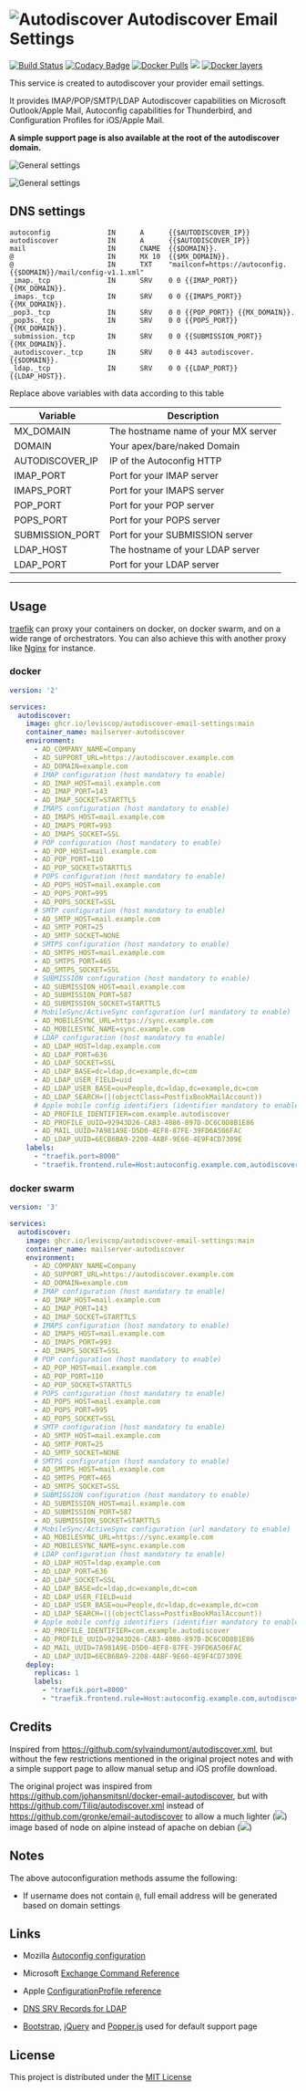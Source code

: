 # ![Autodiscover](icon.svg) Autodiscover Email Settings

[![Build Status](https://travis-ci.org/Monogramm/autodiscover-email-settings.svg)](https://travis-ci.org/Monogramm/autodiscover-email-settings)
[![Codacy Badge](https://api.codacy.com/project/badge/Grade/f471992f0aa348b791c9ed17ccea344d)](https://www.codacy.com/gh/Monogramm/autodiscover-email-settings?utm_source=github.com&utm_medium=referral&utm_content=Monogramm/autodiscover-email-settings&utm_campaign=Badge_Grade)
[![Docker Pulls](https://img.shields.io/docker/pulls/monogramm/autodiscover-email-settings.svg)](https://hub.docker.com/r/monogramm/autodiscover-email-settings/)
[![](https://images.microbadger.com/badges/version/monogramm/autodiscover-email-settings.svg)](https://microbadger.com/images/monogramm/autodiscover-email-settings)
[![Docker layers](https://images.microbadger.com/badges/image/monogramm/autodiscover-email-settings.svg)](https://microbadger.com/images/monogramm/autodiscover-email-settings)

This service is created to autodiscover your provider email settings.

It provides IMAP/POP/SMTP/LDAP Autodiscover capabilities on Microsoft Outlook/Apple Mail, Autoconfig capabilities for Thunderbird, and Configuration Profiles for iOS/Apple Mail.

**A simple support page is also available at the root of the autodiscover domain.**

![General settings](docs/screenshot_01.png)

![General settings](docs/screenshot_02.png)

## DNS settings

    autoconfig              IN      A      {{$AUTODISCOVER_IP}}
    autodiscover            IN      A      {{$AUTODISCOVER_IP}}
    mail                    IN      CNAME  {{$DOMAIN}}.
    @                       IN      MX 10  {{$MX_DOMAIN}}.
    @                       IN      TXT    "mailconf=https://autoconfig.{{$DOMAIN}}/mail/config-v1.1.xml"
    _imap._tcp              IN      SRV    0 0 {{IMAP_PORT}} {{MX_DOMAIN}}.
	_imaps._tcp             IN      SRV    0 0 {{IMAPS_PORT}} {{MX_DOMAIN}}.
    _pop3._tcp              IN      SRV    0 0 {{POP_PORT}} {{MX_DOMAIN}}.
    _pop3s._tcp             IN      SRV    0 0 {{POPS_PORT}} {{MX_DOMAIN}}.
    _submission._tcp        IN      SRV    0 0 {{SUBMISSION_PORT}} {{MX_DOMAIN}}.
    _autodiscover._tcp      IN      SRV    0 0 443 autodiscover.{{$DOMAIN}}.
    _ldap._tcp              IN      SRV    0 0 {{LDAP_PORT}} {{LDAP_HOST}}.

Replace above variables with data according to this table

| Variable        | Description                         |
| --------------- | ----------------------------------- |
| MX_DOMAIN       | The hostname name of your MX server |
| DOMAIN          | Your apex/bare/naked Domain         |
| AUTODISCOVER_IP | IP of the Autoconfig HTTP           |
| IMAP_PORT       | Port for your IMAP server           |
| IMAPS_PORT      | Port for your IMAPS server          |
| POP_PORT        | Port for your POP server            |
| POPS_PORT       | Port for your POPS server           |
| SUBMISSION_PORT | Port for your SUBMISSION server     |
| LDAP_HOST       | The hostname of your LDAP server    |
| LDAP_PORT       | Port for your LDAP server           |

* * *

## Usage

[traefik](https://github.com/containous/traefik) can proxy your containers on docker, on docker swarm, and on a wide range of orchestrators.
You can also achieve this with another proxy like [Nginx](https://www.nginx.com/) for instance.

### docker

```yaml
version: '2'

services:
  autodiscover:
    image: ghcr.io/leviscop/autodiscover-email-settings:main
    container_name: mailserver-autodiscover
    environment:
      - AD_COMPANY_NAME=Company
      - AD_SUPPORT_URL=https://autodiscover.example.com
      - AD_DOMAIN=example.com
      # IMAP configuration (host mandatory to enable)
      - AD_IMAP_HOST=mail.example.com
      - AD_IMAP_PORT=143
      - AD_IMAP_SOCKET=STARTTLS
      # IMAPS configuration (host mandatory to enable)
      - AD_IMAPS_HOST=mail.example.com
      - AD_IMAPS_PORT=993
      - AD_IMAPS_SOCKET=SSL
      # POP configuration (host mandatory to enable)
      - AD_POP_HOST=mail.example.com
      - AD_POP_PORT=110
      - AD_POP_SOCKET=STARTTLS
      # POPS configuration (host mandatory to enable)
      - AD_POPS_HOST=mail.example.com
      - AD_POPS_PORT=995
      - AD_POPS_SOCKET=SSL
      # SMTP configuration (host mandatory to enable)
      - AD_SMTP_HOST=mail.example.com
      - AD_SMTP_PORT=25
      - AD_SMTP_SOCKET=NONE
      # SMTPS configuration (host mandatory to enable)
      - AD_SMTPS_HOST=mail.example.com
      - AD_SMTPS_PORT=465
      - AD_SMTPS_SOCKET=SSL
      # SUBMISSION configuration (host mandatory to enable)
      - AD_SUBMISSION_HOST=mail.example.com
      - AD_SUBMISSION_PORT=587
      - AD_SUBMISSION_SOCKET=STARTTLS
      # MobileSync/ActiveSync configuration (url mandatory to enable)
      - AD_MOBILESYNC_URL=https://sync.example.com
      - AD_MOBILESYNC_NAME=sync.example.com
      # LDAP configuration (host mandatory to enable)
      - AD_LDAP_HOST=ldap.example.com
      - AD_LDAP_PORT=636
      - AD_LDAP_SOCKET=SSL
      - AD_LDAP_BASE=dc=ldap,dc=example,dc=com
      - AD_LDAP_USER_FIELD=uid
      - AD_LDAP_USER_BASE=ou=People,dc=ldap,dc=example,dc=com
      - AD_LDAP_SEARCH=(|(objectClass=PostfixBookMailAccount))
      # Apple mobile config identifiers (identifier mandatory to enable)
      - AD_PROFILE_IDENTIFIER=com.example.autodiscover
      - AD_PROFILE_UUID=92943D26-CAB3-4086-897D-DC6C0D8B1E86
      - AD_MAIL_UUID=7A981A9E-D5D0-4EF8-87FE-39FD6A506FAC
      - AD_LDAP_UUID=6ECB6BA9-2208-4ABF-9E60-4E9F4CD7309E
    labels:
      - "traefik.port=8000"
      - "traefik.frontend.rule=Host:autoconfig.example.com,autodiscover.example.com"
```

### docker swarm

```yaml
version: '3'

services:
  autodiscover:
    image: ghcr.io/leviscop/autodiscover-email-settings:main
    container_name: mailserver-autodiscover
    environment:
      - AD_COMPANY_NAME=Company
      - AD_SUPPORT_URL=https://autodiscover.example.com
      - AD_DOMAIN=example.com
      # IMAP configuration (host mandatory to enable)
      - AD_IMAP_HOST=mail.example.com
      - AD_IMAP_PORT=143
      - AD_IMAP_SOCKET=STARTTLS
      # IMAPS configuration (host mandatory to enable)
      - AD_IMAPS_HOST=mail.example.com
      - AD_IMAPS_PORT=993
      - AD_IMAPS_SOCKET=SSL
      # POP configuration (host mandatory to enable)
      - AD_POP_HOST=mail.example.com
      - AD_POP_PORT=110
      - AD_POP_SOCKET=STARTTLS
      # POPS configuration (host mandatory to enable)
      - AD_POPS_HOST=mail.example.com
      - AD_POPS_PORT=995
      - AD_POPS_SOCKET=SSL
      # SMTP configuration (host mandatory to enable)
      - AD_SMTP_HOST=mail.example.com
      - AD_SMTP_PORT=25
      - AD_SMTP_SOCKET=NONE
      # SMTPS configuration (host mandatory to enable)
      - AD_SMTPS_HOST=mail.example.com
      - AD_SMTPS_PORT=465
      - AD_SMTPS_SOCKET=SSL
      # SUBMISSION configuration (host mandatory to enable)
      - AD_SUBMISSION_HOST=mail.example.com
      - AD_SUBMISSION_PORT=587
      - AD_SUBMISSION_SOCKET=STARTTLS
      # MobileSync/ActiveSync configuration (url mandatory to enable)
      - AD_MOBILESYNC_URL=https://sync.example.com
      - AD_MOBILESYNC_NAME=sync.example.com
      # LDAP configuration (host mandatory to enable)
      - AD_LDAP_HOST=ldap.example.com
      - AD_LDAP_PORT=636
      - AD_LDAP_SOCKET=SSL
      - AD_LDAP_BASE=dc=ldap,dc=example,dc=com
      - AD_LDAP_USER_FIELD=uid
      - AD_LDAP_USER_BASE=ou=People,dc=ldap,dc=example,dc=com
      - AD_LDAP_SEARCH=(|(objectClass=PostfixBookMailAccount))
      # Apple mobile config identifiers (identifier mandatory to enable)
      - AD_PROFILE_IDENTIFIER=com.example.autodiscover
      - AD_PROFILE_UUID=92943D26-CAB3-4086-897D-DC6C0D8B1E86
      - AD_MAIL_UUID=7A981A9E-D5D0-4EF8-87FE-39FD6A506FAC
      - AD_LDAP_UUID=6ECB6BA9-2208-4ABF-9E60-4E9F4CD7309E
    deploy:
      replicas: 1
      labels:
        - "traefik.port=8000"
        - "traefik.frontend.rule=Host:autoconfig.example.com,autodiscover.example.com"
```

## Credits

Inspired from <https://github.com/sylvaindumont/autodiscover.xml>, but without the few restrictions mentioned in the original project notes and with a simple support page to allow manual setup and iOS profile download.

The original project was inspired from <https://github.com/johansmitsnl/docker-email-autodiscover>, but with <https://github.com/Tiliq/autodiscover.xml> instead of <https://github.com/gronke/email-autodiscover> to allow a much lighter ([![](https://images.microbadger.com/badges/image/weboaks/autodiscover-email-settings.svg)](https://microbadger.com/images/weboaks/autodiscover-email-settings)) image based of node on alpine instead of apache on debian ([![](https://images.microbadger.com/badges/image/jsmitsnl/docker-email-autodiscover.svg)](https://microbadger.com/images/jsmitsnl/docker-email-autodiscover))

## Notes

The above autoconfiguration methods assume the following:

-   If username does not contain `@`, full email address will be generated based on domain settings

## Links

-   Mozilla [Autoconfig configuration](https://developer.mozilla.org/en-US/docs/Mozilla/Thunderbird/Autoconfiguration/FileFormat/HowTo)

-   Microsoft [Exchange Command Reference](https://docs.microsoft.com/en-us/openspecs/exchange_server_protocols/ms-ascmd/1a3490f1-afe1-418a-aa92-6f630036d65a)

-   Apple [ConfigurationProfile reference](https://developer.apple.com/library/archive/featuredarticles/iPhoneConfigurationProfileRef/index.html)

-   [DNS SRV Records for LDAP](https://github.com/doctorjbeam/LDAPAutoDiscover)

-   [Bootstrap](https://getbootstrap.com/), [jQuery](https://jquery.com/) and [Popper.js](https://popper.js.org/) used for default support page

## License

This project is distributed under the [MIT License](LICENSE)

